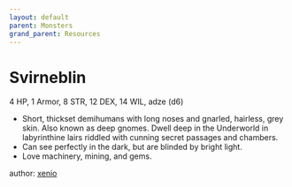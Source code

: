 ```yaml
---
layout: default
parent: Monsters
grand_parent: Resources
---
```

# Svirneblin
4 HP, 1 Armor, 8 STR, 12 DEX, 14 WIL, adze (d6)
-   Short, thickset demihumans with long noses and gnarled, hairless, grey skin. Also known as deep gnomes. Dwell deep in the Underworld in labyrinthine lairs riddled with cunning secret passages and chambers.
-   Can see perfectly in the dark, but are blinded by bright light.
-   Love machinery, mining, and gems.

author: [xenio](https://xenioinabottle.blogspot.com)
